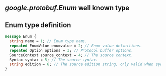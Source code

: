 *google.protobuf.Enum* well known type
---
Enum type definition
---
```proto
message Enum {
  string name = 1; // Enum type name.
  repeated EnumValue enumvalue = 2; // Enum value definitions.
  repeated Option options = 3; // Protocol buffer options.
  SourceContext source_context = 4; // The source context.
  Syntax syntax = 5; // The source syntax.
  string edition = 6; // The source edition string, only valid when syntax is SYNTAX_EDITIONS.
}
```